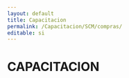 ```yaml
---
layout: default
title: Capacitacion
permalink: /Capacitacion/SCM/compras/
editable: si
---
```


# CAPACITACION

